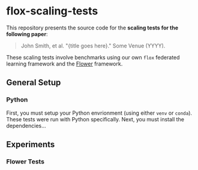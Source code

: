 # flox-scaling-tests
This repository presents the source code for the **scaling tests for the following paper**:
> John Smith, et al. "{title goes here}." Some Venue (YYYY).

These scaling tests involve benchmarks using our own `flox` federated learning framework and the
[Flower](https://flower.ai) framework.

## General Setup

### Python
First, you must setup your Python envrionment (using either `venv` or `conda`). These tests were run with Python <VERSION> specifically.
Next, you must install the dependencies...

## Experiments

### Flower Tests

###
